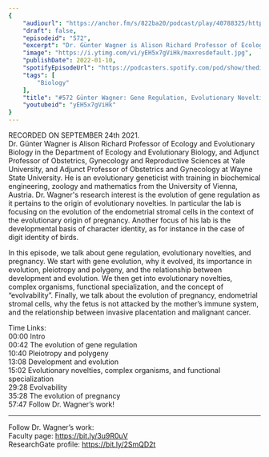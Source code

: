 ```yaml
---
{
	"audiourl": "https://anchor.fm/s/822ba20/podcast/play/40788325/https%3A%2F%2Fd3ctxlq1ktw2nl.cloudfront.net%2Fstaging%2F2021-8-24%2F005a3d45-0a58-dfeb-1508-8ebebc272391.m4a",
	"draft": false,
	"episodeid": "572",
	"excerpt": "Dr. Günter Wagner is Alison Richard Professor of Ecology and Evolutionary Biology in the Department of Ecology and Evolutionary Biology, and Adjunct Professor of Obstetrics, Gynecology and Reproductive Sciences at Yale University, and Adjunct Professor of Obstetrics and Gynecology at Wayne State University. He is an evolutionary geneticist with training in biochemical engineering, zoology and mathematics from the University of Vienna, Austria. Dr. Wagner's research interest is the evolution of gene regulation as it pertains to the origin of evolutionary novelties. In particular the lab is focusing on the evolution of the endometrial stromal cells in the context of the evolutionary origin of pregnancy. Another focus of his lab is the developmental basis of character identity, as for instance in the case of digit identity of birds.",
	"image": "https://i.ytimg.com/vi/yEH5x7gViHk/maxresdefault.jpg",
	"publishDate": 2022-01-10,
	"spotifyEpisodeUrl": "https://podcasters.spotify.com/pod/show/thedissenter/episodes/572-Gnter-Wagner-Gene-Regulation--Evolutionary-Novelties--and-the-Evolution-of-Pregnancy-e17r8t5",
	"tags": [
		"Biology"
	],
	"title": "#572 Günter Wagner: Gene Regulation, Evolutionary Novelties, and the Evolution of Pregnancy",
	"youtubeid": "yEH5x7gViHk"
}
---
```

RECORDED ON SEPTEMBER 24th 2021.  
Dr. Günter Wagner is Alison Richard Professor of Ecology and Evolutionary Biology in the Department of Ecology and Evolutionary Biology, and Adjunct Professor of Obstetrics, Gynecology and Reproductive Sciences at Yale University, and Adjunct Professor of Obstetrics and Gynecology at Wayne State University. He is an evolutionary geneticist with training in biochemical engineering, zoology and mathematics from the University of Vienna, Austria. Dr. Wagner's research interest is the evolution of gene regulation as it pertains to the origin of evolutionary novelties. In particular the lab is focusing on the evolution of the endometrial stromal cells in the context of the evolutionary origin of pregnancy. Another focus of his lab is the developmental basis of character identity, as for instance in the case of digit identity of birds.

In this episode, we talk about gene regulation, evolutionary novelties, and pregnancy. We start with gene evolution, why it evolved, its importance in evolution, pleiotropy and polygeny, and the relationship between development and evolution. We then get into evolutionary novelties, complex organisms, functional specialization, and the concept of “evolvability”. Finally, we talk about the evolution of pregnancy, endometrial stromal cells, why the fetus is not attacked by the mother’s immune system, and the relationship between invasive placentation and malignant cancer.

Time Links:  
<time>00:00</time> Intro  
<time>00:42</time> The evolution of gene regulation  
<time>10:40</time> Pleiotropy and polygeny  
<time>13:08</time> Development and evolution  
<time>15:02</time> Evolutionary novelties, complex organisms, and functional specialization  
<time>29:28</time> Evolvability  
<time>35:28</time> The evolution of pregnancy  
<time>57:47</time> Follow Dr. Wagner’s work!

---

Follow Dr. Wagner’s work:  
Faculty page: https://bit.ly/3u9R0uV  
ResearchGate profile: https://bit.ly/2SmQD2t
